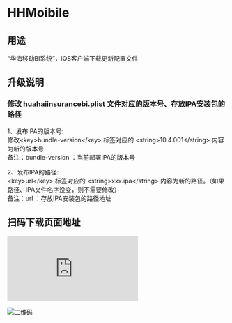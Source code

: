 # HHMoibile

## 用途

“华海移动BI系统”，iOS客户端下载更新配置文件 <br>

## 升级说明 
### 修改 huahaiinsurancebi.plist 文件对应的版本号、存放IPA安装包的路径

 1、发布IPA的版本号: <br>
 修改\<key\>bundle-version\</key\> 标签对应的 \<string\>10.4.001\</string\> 内容为新的版本号<br>
 备注：bundle-version ：当前部署IPA的版本号 

 2、发布IPA的路径: <br>
 \<key\>url\</key\> 标签对应的 \<string\>xxx.ipa\</string\> 内容为新的路径。（如果路径、IPA文件名字没变，则不需要修改）<br>
 备注：url ：存放IPA安装包的路径地址<br>

## 扫码下载页面地址


![地址戳我](http://60.212.43.251:6200/MicroStrategyMobile/plugins/UpdateVersionTask/jsp/index.html)

![二维码](http://60.212.43.251:6200/MicroStrategyMobile/plugins/UpdateVersionTask/jsp/erweima.png)
